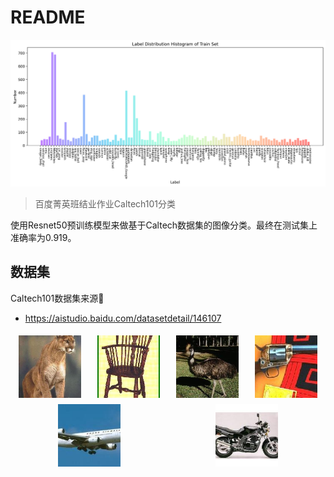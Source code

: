 # README

![label](./label_distribution.png)

> 百度菁英班结业作业Caltech101分类

使用Resnet50预训练模型来做基于Caltech数据集的图像分类。最终在测试集上准确率为0.919。

## 数据集

Caltech101数据集来源🔗 

- https://aistudio.baidu.com/datasetdetail/146107

<!-- 下面简单写一个html展示一下数据 -->

<div style="display: flex; flex-wrap: wrap; justify-content: space-around;">
    <div style="width: 100px; height: 100px; margin: 5px;">
        <img src="./data/dataset/images/1.jpg" style="width: 100%; height: 100%; object-fit: cover;">
    </div>
    <div style="width: 100px; height: 100px; margin: 5px;">
        <img src="./data/dataset/images/2.jpg" style="width: 100%; height: 100%; object-fit: cover;">
    </div>
    <div style="width: 100px; height: 100px; margin: 5px;">
        <img src="./data/dataset/images/3.jpg" style="width: 100%; height: 100%; object-fit: cover;">
    </div>
    <div style="width: 100px; height: 100px; margin: 5px;">
        <img src="./data/dataset/images/4.jpg" style="width: 100%; height: 100%; object-fit: cover;">
    </div>
    <div style="width: 100px; height: 100px; margin: 5px;">
        <img src="./data/dataset/images/5.jpg" style="width: 100%; height: 100%; object-fit: cover;">
    </div>
    <div style="width: 100px; height: 100px; margin: 5px;">
        <img src="./data/dataset/images/6.jpg" style="width: 100%; height: 100%; object-fit: cover;">
    </div>
</div>

